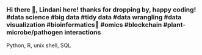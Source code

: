 ### Hi there 👋, Lindani here! thanks for dropping by, happy coding! #data science #big data #tidy data #data wrangling #data visualization #bioinformatics🔭 #omics #blockchain #plant-microbe/pathogen interactions
Python, R, unix shell, SQL

<!--
**lindanimoyo/lindanimoyo** is a ✨ _special_ ✨ repository because its `README.md` (this file) appears on your GitHub profile.

Here are some ideas to get you started:

- 🔭 I’m currently working on ...
- 🌱 I’m currently learning ...
- 👯 I’m looking to collaborate on ...
- 🤔 I’m looking for help with ...
- 💬 Ask me about ...
- 📫 How to reach me: ...
- 😄 Pronouns: ...
- ⚡ Fun fact: ...
-->
